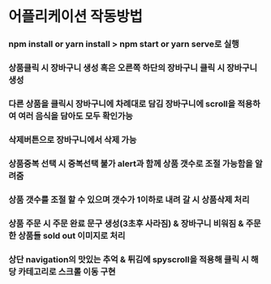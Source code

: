 # 어플리케이션 작동방법

### npm install or yarn install > npm  start or yarn serve로 실행

### 상품클릭 시 장바구니 생성 혹은 오른쪽 하단의 장바구니 클릭 시 장바구니생성

### 다른 상품을 클릭시 장바구니에 차례대로 담김 장바구니에 scroll을 적용하여 여러 음식을 담아도 모두 확인가능

### 삭제버튼으로 장바구니에서 삭제 가능

### 상품중복 선택 시 중복선택 불가 alert과 함께 상품 갯수로 조절 가능함을 알려줌

### 상품 갯수를 조절 할 수 있으며 갯수가 1이하로 내려 갈 시 상품삭제 처리

### 상품 주문 시 주문 완료 문구 생성(3초후 사라짐) & 장바구니 비워짐 & 주문한 상품들 sold out 이미지로 처리

### 상단 navigation의 맛있는 추억 & 튀김에 spyscroll을 적용해 클릭 시 해당 카테고리로 스크롤 이동 구현

